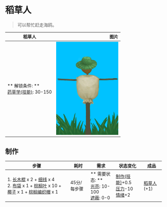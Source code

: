 # 稻草人  
> 可以帮忙赶走海鸥。  
  
  稻草人  |   图片   
 ----  |  ----:   
 ** 解锁条件: **<br>[药草学(技能)](Skill_Herbology.md): 30-150  |  <img decoding="async" src="Sprite/Scarecrow.png" href="a.md" style="max-width:300px;max-height:300px;">   
  
## 制作  
步骤  |  耗时  |  需求  |  状态变化  |  成品  
----  |  ----  |  ----  |  ----  |  ----  
1. [长木棍](StickLong.md) x 2 + [细线](CordFiber.md) x 4<br>2. [布袋](Sack.md) x 1 + [棕榈叶](PalmFronds.md) x 10 + [椰子](Coconut.md) x 1 + [棕榈编织帽](HatWoven.md) x 1  |  45分/每步骤  |  ** 需要状态: **<br>[光亮](Light.md): 10-100<br>[遮蔽](Sheltered.md): 0-0  |  [制作(技能)](Skill_Crafting.md)+0.5<br>[压力](Stress.md)-10<br>[情绪](Morale.md)+2  |  [稻草人](Scarecrow.md)(+1)  
